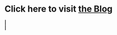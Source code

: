 # Click here to visit [the Blog](https://juspreet51.github.io/)
<b>|</b> <br>
<b>|</b> <br>
<br>
<br>